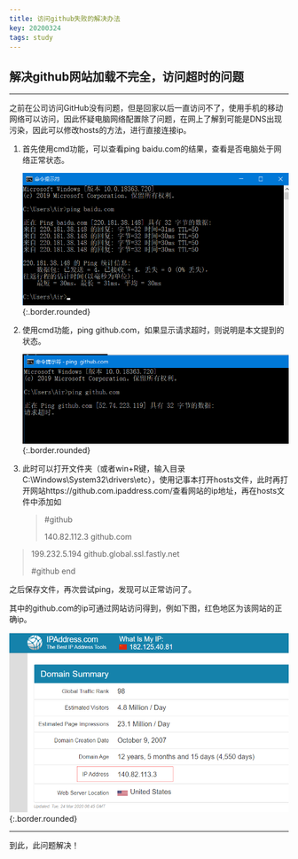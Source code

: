```yaml
---
title: 访问github失败的解决办法
key: 20200324
tags: study
---
```


## 解决github网站加载不完全，访问超时的问题
---

之前在公司访问GitHub没有问题，但是回家以后一直访问不了，使用手机的移动网络可以访问，因此怀疑电脑网络配置除了问题，在网上了解到可能是DNS出现污染，因此可以修改hosts的方法，进行直接连接ip。

1. 首先使用cmd功能，可以查看ping baidu.com的结果，查看是否电脑处于网络正常状态。

   ![Image](https://raw.githubusercontent.com/adonispeace/adonispeace.github.io/master/dailyPic/20200324/1.png "Image_border+rounded"){:.border.rounded}

2. 使用cmd功能，ping github.com，如果显示请求超时，则说明是本文提到的状态。

   ![Image](https://raw.githubusercontent.com/adonispeace/adonispeace.github.io/master/dailyPic/20200324/2.png "Image_border+rounded"){:.border.rounded}

3. 此时可以打开文件夹（或者win+R键，输入目录C:\Windows\System32\drivers\etc），使用记事本打开hosts文件，此时再打开网站https://github.com.ipaddress.com/查看网站的ip地址，再在hosts文件中添加如

   >#github
   >
   >140.82.112.3 github.com 
   >
>199.232.5.194 github.global.ssl.fastly.net
   >
>#github end
   
之后保存文件，再次尝试ping，发现可以正常访问了。
   
   其中的github.com的ip可通过网站访问得到，例如下图，红色地区为该网站的正确ip。
   
   ![Image](https://raw.githubusercontent.com/adonispeace/adonispeace.github.io/master/dailyPic/20200324/3.png "Image_border+rounded"){:.border.rounded}

---

到此，此问题解决！